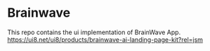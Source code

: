 # Brainwave
This repo contains the ui implementation of BrainWave App.
https://ui8.net/ui8/products/brainwave-ai-landing-page-kit?rel=jsm

